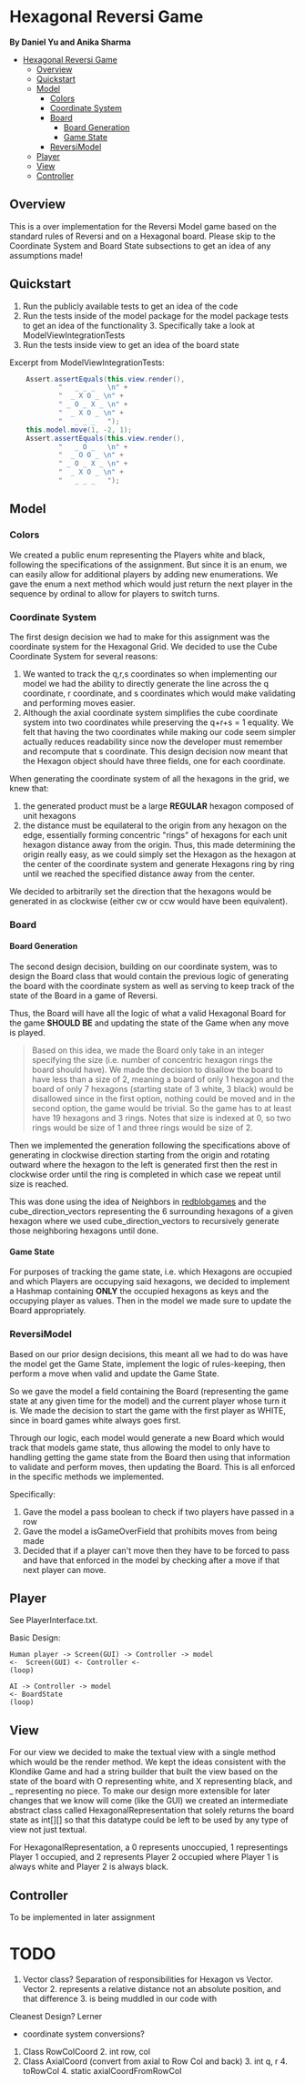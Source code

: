 # Hexagonal Reversi Game
**By Daniel Yu and Anika Sharma**

<!-- TOC -->
* [Hexagonal Reversi Game](#hexagonal-reversi-game)
  * [Overview](#overview)
  * [Quickstart](#quickstart)
  * [Model](#model)
    * [Colors](#colors-)
    * [Coordinate System](#coordinate-system)
    * [Board](#board)
      * [Board Generation](#board-generation)
      * [Game State](#game-state)
    * [ReversiModel](#reversimodel)
  * [Player](#player)
  * [View](#view-)
  * [Controller](#controller)
<!-- TOC -->

## Overview
This is a over implementation for the Reversi Model game based on the 
standard rules of Reversi and on a Hexagonal board. Please skip to the 
Coordinate System and Board State subsections to get an idea of any 
assumptions made!

## Quickstart
1. Run the publicly available tests to get an idea of the code
2. Run the tests inside of the model package for the model package tests to get an
   idea of the functionality
   3. Specifically take a look at ModelViewIntegrationTests
3. Run the tests inside view to get an idea of the board state

Excerpt from ModelViewIntegrationTests:
```java
    Assert.assertEquals(this.view.render(),
            "   _ _ _   \n" +
            "  _ X O _ \n" +
            " _ O _ X _ \n" +
            "  _ X O _ \n" +
            "   _ _ _   ");
    this.model.move(1, -2, 1);
    Assert.assertEquals(this.view.render(),
            "   _ O _   \n" +
            "  _ O O _ \n" +
            " _ O _ X _ \n" +
            "  _ X O _ \n" +
            "   _ _ _   ");
```

## Model

### Colors 
We created a public enum representing the Players white and black, following the 
specifications of the assignment. But since it is an enum, we can easily allow 
for additional players by adding new enumerations. We gave the enum a next 
method which would just return the next player in the sequence by ordinal to 
allow for players to switch turns.

### Coordinate System
The first design decision we had to make for this assignment was the coordinate
system for the Hexagonal Grid. We decided to use the Cube Coordinate System for
several reasons:
1. We wanted to track the q,r,s coordinates so when implementing our model we had
   the ability to directly generate the line across the q coordinate, r coordinate,
   and s coordinates which would make validating and performing moves easier.
2. Although the axial coordinate system simplifies the cube coordinate system into
   two coordinates while preserving the q+r+s = 1 equality. We felt that having
   the two coordinates while making our code seem simpler actually reduces readability
   since now the developer must remember and recompute that s coordinate.
This design decision now meant that the Hexagon object should have three fields,
one for each coordinate.

When generating the coordinate system of all the hexagons in the grid, we knew that:
1. the generated product must be a large **REGULAR** hexagon composed of unit hexagons
2. the distance must be equilateral to the origin from any hexagon on the edge, essentially
   forming concentric "rings" of hexagons for each unit hexagon distance away from the origin.
Thus, this made determining the origin really easy, as we could simply set the Hexagon
as the hexagon at the center of the coordinate system and generate Hexagons ring by ring
until we reached the specified distance away from the center.

We decided to arbitrarily set the direction that the hexagons would be generated in
as clockwise (either cw or ccw would have been equivalent).

### Board

#### Board Generation
The second design decision, building on our coordinate system, was to design the Board
class that would contain the previous logic of generating the board with the coordinate
system as well as serving to keep track of the state of the Board in a game of Reversi.

Thus, the Board will have all the logic of what a valid Hexagonal Board for the game 
**SHOULD BE** and updating the state of the Game when any move is played.

> Based on this idea, we made the Board only take in an integer specifying the size (i.e.
number of concentric hexagon rings the board should have). We made the decision to 
disallow the board to have less than a size of 2, meaning a board of only 1 hexagon and
the board of only 7 hexagons (starting state of 3 white, 3 black) would be disallowed
since in the first option, nothing could be moved and in the second option, the 
game would be trivial. So the game has to at least have 19 hexagons and 3 rings. Notes
that size is indexed at 0, so two rings would be size of 1 and three rings would be size 
of 2.

Then we implemented the generation following the specifications above of generating
in clockwise direction starting from the origin and rotating outward where the hexagon
to the left is generated first then the rest in clockwise order until the ring is 
completed in which case we repeat until size is reached. 

This was done using the idea of Neighbors in [redblobgames](www.redblobgames.com/grids/hexagons/)
and the cube_direction_vectors representing the 6 surrounding hexagons of a given hexagon
where we used cube_direction_vectors to recursively generate those neighboring hexagons 
until done.

#### Game State
For purposes of tracking the game state, i.e. which Hexagons are occupied and which 
Players are occupying said hexagons, we decided to implement a Hashmap containing 
**ONLY** the occupied hexagons as keys and the occupying player as values. Then in the model
we made sure to update the Board appropriately.

### ReversiModel
Based on our prior design decisions, this meant all we had to do was have the model
get the Game State, implement the logic of rules-keeping, then perform a move when 
valid and update the Game State.

So we gave the model a field containing the Board (representing the game state at 
any given time for the model) and the current player whose turn it is. We made
the decision to start the game with the first player as WHITE, since in board
games white always goes first. 

Through our logic, each model would generate a new Board which would track that
models game state, thus allowing the model to only have to handling getting the
game state from the Board then using that information to validate and perform 
moves, then updating the Board. This is all enforced in the specific methods we
implemented.

Specifically:
1. Gave the model a pass boolean to check if two players have passed in a row
2. Gave the model a isGameOverField that prohibits moves from being made
3. Decided that if a player can't move then they have to be forced to pass and
   have that enforced in the model by checking after a move if that next player
   can move.

## Player
See PlayerInterface.txt.

Basic Design:
```text
Human player -> Screen(GUI) -> Controller -> model
<-  Screen(GUI) <- Controller <-
(loop)

AI -> Controller -> model
<- BoardState
(loop)
```

## View 
For our view we decided to make the textual view with a single method which 
would be the render method. We kept the ideas consistent with the Klondike Game
and had a string builder that built the view based on the state of the board with
O representing white, and X representing black, and _ representing no piece. To 
make our design more extensible for later changes that we know will come (like the GUI)
we created an intermediate abstract class called HexagonalRepresentation that 
solely returns the board state as int[][] so that this datatype could be left 
to be used by any type of view not just textual.

For HexagonalRepresentation, a 0 represents unoccupied, 1 representings Player 1 
occupied, and 2 represents Player 2 occupied where Player 1 is always white and 
Player 2 is always black.

## Controller
To be implemented in later assignment

# TODO
1. Vector class? Separation of responsibilities for Hexagon vs Vector. Vector
   2. represents a relative distance not an absolute position, and that difference
   3. is being muddled in our code with 

Cleanest Design? Lerner
- coordinate system conversions?
1. Class RowColCoord 
   2. int row, col 
2. Class AxialCoord (convert from axial to Row Col and back)
   3. int q, r
   4. toRowCol
   4. static axialCoordFromRowCol